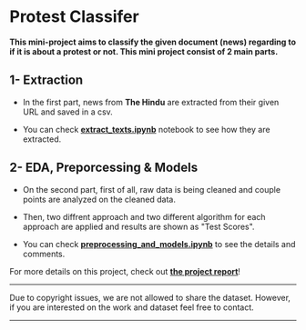 # Protest Classifer

**This mini-project aims to classify the given document (news) regarding to if it is about a protest or not. This mini project consist of 2 main parts.**

## 1- Extraction

- In the first part, news from **The Hindu** are extracted from their given
URL and saved in a csv.

- You can check [**extract_texts.ipynb**](https://github.com/fatihbeyhan/Protest_Classifier/blob/master/scripts/extract_texts.ipynb) notebook to see how they are extracted.

## 2- EDA, Preporcessing & Models

- On the second part, first of all, raw data is being cleaned and couple points are
analyzed on the cleaned data.

- Then, two diffrent approach and two different algorithm for each
approach are applied and results are shown as "Test Scores".

- You can check [**preprocessing_and_models.ipynb**](https://github.com/fatihbeyhan/Protest_Classifier/blob/master/scripts/preprocessing_and_models.ipynb) to see the details and comments.



For more details on this project, check out [**the project report**](https://github.com/fatihbeyhan/ProtestClassifier/tree/master/paper)!


***
Due to copyright issues, we are not allowed to share the dataset. However, if you are interested on the work and dataset feel free to contact.
***

